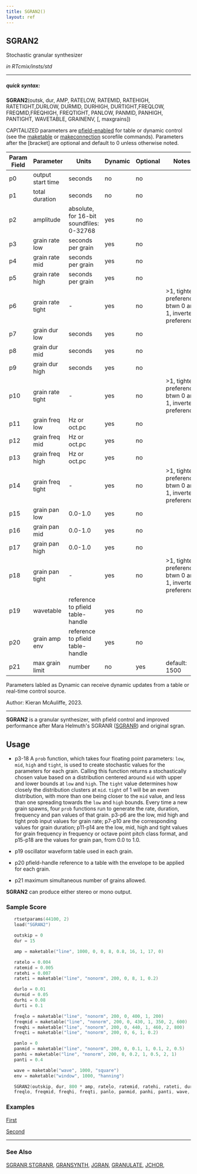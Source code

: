 ```yaml
---
title: SGRAN2()
layout: ref
---
```


## SGRAN2

Stochastic granular synthesizer

*in RTcmix/insts/std*  
  

-----

##### quick syntax:

**SGRAN2**(outsk, dur, AMP, RATELOW, RATEMID, RATEHIGH, RATETIGHT,DURLOW, DURMID, DURHIGH, DURTIGHT,FREQLOW, FREQMID,FREQHIGH, FREQTIGHT, PANLOW, PANMID, PANHIGH, PANTIGHT, WAVETABLE, GRAINENV, \[, maxgrains\])

CAPITALIZED parameters are [pfield-enabled](pfield-enabled.html) for
table or dynamic control (see the
[maketable](../scorefile/maketable.html) or
[makeconnection](../scorefile/makeconnection.html) scorefile
commands). Parameters after the \[bracket\] are optional and default to
0 unless otherwise noted.


Param Field    | Parameter | Units | Dynamic | Optional | Notes
----------- | --------- | ----- | -------- | --------- | ---------
p0 | output start time | seconds | no | no | 
p1 | total duration | seconds | no | no | 
p2 | amplitude | absolute, for 16-bit soundfiles: 0-32768 | yes | no | 
p3 | grain rate low | seconds per grain | yes | no | 
p4 | grain rate mid | seconds per grain | yes | no | 
p5 | grain rate high | seconds per grain | yes | no | 
p6 | grain rate tight | - | yes | no |  >1, tighter preference, btwn 0 and 1, inverted preference |
p7 | grain dur low | seconds | yes | no | 
p8 | grain dur mid | seconds | yes | no | 
p9 | grain dur high | seconds | yes | no | 
p10 | grain rate tight | - | yes | no |  >1, tighter preference, btwn 0 and 1, inverted preference |
p11 | grain freq low | Hz or oct.pc | yes | no | 
p12 | grain freq mid | Hz or oct.pc  | yes | no | 
p13 | grain freq high | Hz or oct.pc  | yes | no | 
p14 | grain freq tight | - | yes | no |  >1, tighter preference, btwn 0 and 1, inverted preference |
p15 | grain pan low | 0.0-1.0 | yes | no | 
p16 | grain pan mid | 0.0-1.0  | yes | no | 
p17 | grain pan high | 0.0-1.0  | yes | no | 
p18 | grain pan tight | - | yes | no |  >1, tighter preference, btwn 0 and 1, inverted preference |
p19 | wavetable | reference to pfield table-handle | yes | no | 
p20 | grain amp env | reference to pfield table-handle | yes | no | 
p21 | max grain limit | number | no | yes | default: 1500 |

Parameters labled as Dynamic can receive dynamic updates from a table or real-time control source.

Author:  Kieran McAuliffe, 2023.

  

-----

  
**SGRAN2** is a granular synthesizer, with pfield control and improved performance after Mara Helmuth's SGRANR ([SGRANR](SGRANR.html)) and original sgran. 


## Usage

- p3-18 A `prob` function, which takes four floating point parameters: `low`, `mid`, `high` and `tight`, is used to create stochastic values for the parameters for each grain.  Calling this function returns a stochastically chosen value based on a distribution centered around `mid` with upper and lower bounds at `low` and `high`.  The `tight` value determines how closely the distribution clusters at `mid`.  `tight` of 1 will be an even distribution, with more than one being closer to the `mid` value, and less than one spreading towards the `low` and `high` bounds. Every time a new grain spawns, four `prob` functions run to generate the rate, duration, frequency and pan values of that grain. p3-p6 are the low, mid high and tight prob input values for grain rate; p7-p10 are the corresponding values for grain duration; p11-p14 are the low, mid, high and tight values for grain frequency in frequency or octave point pitch class format, and p15-p18 are the values for grain pan, from 0.0 to 1.0.  

- p19 oscillator waveform table used in each grain.

- p20 pfield-handle reference to a table with the
    envelope to be applied for each grain. 
    
- p21 maximum simultaneous number of grains allowed. 

**SGRAN2** can produce either stereo or mono output. 

### Sample Score

```cpp
   rtsetparams(44100, 2)
   load("SGRAN2")

   outskip = 0
   dur = 15

   amp = maketable("line", 1000, 0, 0, 8, 0.8, 16, 1, 17, 0)

   ratelo = 0.004
   ratemid = 0.005
   ratehi = 0.007
   rateti = maketable("line", "nonorm", 200, 0, 8, 1, 0.2)

   durlo = 0.01
   durmid = 0.05
   durhi = 0.08
   durti = 0.1

   freqlo = maketable("line", "nonorm", 200, 0, 400, 1, 200)
   freqmid = maketable("line", "nonorm", 200, 0, 430, 1, 350, 2, 600)
   freqhi = maketable("line", "nonorm", 200, 0, 440, 1, 460, 2, 800)
   freqti = maketable("line", "nonorm", 200, 0, 6, 1, 0.2)

   panlo = 0
   panmid = maketable("line", "nonorm", 200, 0, 0.1, 1, 0.1, 2, 0.5)
   panhi = maketable("line", "nonorm", 200, 0, 0.2, 1, 0.5, 2, 1)
   panti = 0.4

   wave = maketable("wave", 1000, "square")
   env = maketable("window", 1000, "hanning")

   SGRAN2(outskip, dur, 800 * amp, ratelo, ratemid, ratehi, rateti, durlo, durmid, durhi, durti, 
   freqlo, freqmid, freqhi, freqti, panlo, panmid, panhi, panti, wave, env)
```

### Examples

[First](https://user-images.githubusercontent.com/69212477/147691785-44a433a8-5641-47cd-8736-3a59bc73df5a.mp4)

[Second](https://user-images.githubusercontent.com/69212477/147691891-53d72308-b080-4f00-8393-49e684ce733b.mp4)


-----

### See Also

[SGRANR](SGRANR.html),[STGRANR](STGRANR.html), [GRANSYNTH](GRANSYNTH.html), [JGRAN](JGRAN.html), [GRANULATE](GRANULATE.html), [JCHOR](JCHOR.html),
